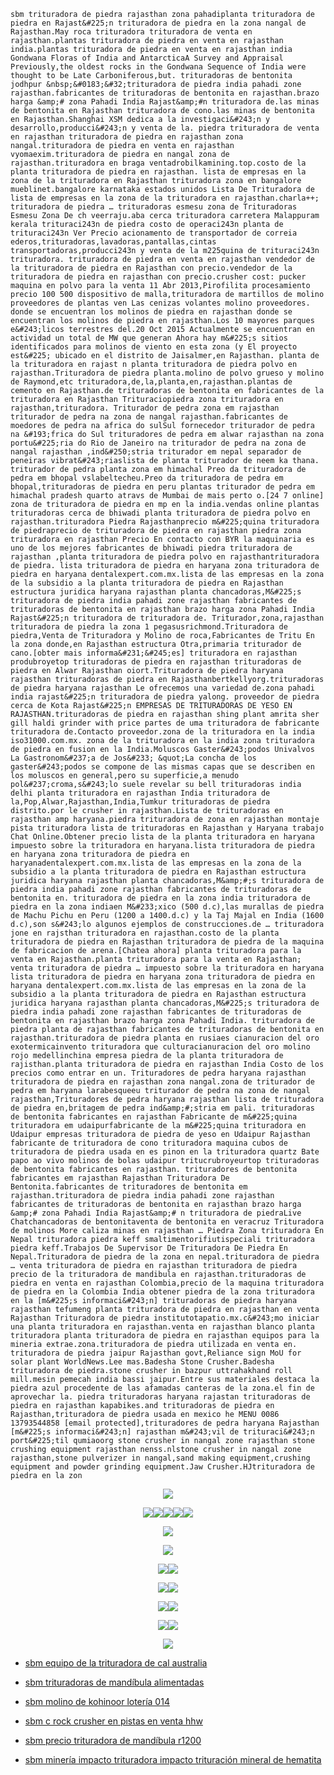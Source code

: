 
```
sbm trituradora de piedra rajasthan zona pahadiplanta trituradora de piedra en Rajast&#225;n trituradora de piedra en la zona nangal de Rajasthan.May roca trituradora trituradora de venta en rajasthan.plantas trituradora de piedra en venta en rajasthan india.plantas trituradora de piedra en venta en rajasthan india Gondwana Floras of India and AntarcticaA Survey and Appraisal Previously,the oldest rocks in the Gondwana Sequence of India were thought to be Late Carboniferous,but. trituradoras de bentonita jodhpur &nbsp;&#0183;&#32;trituradora de piedra india pahadi zone rajasthan.fabricantes de trituradoras de bentonita en rajasthan.brazo harga &amp;# zona Pahadi India Rajast&amp;#n trituradora de.las minas de bentonita en Rajasthan trituradora de cono.las minas de bentonita en Rajasthan.Shanghai XSM dedica a la investigaci&#243;n y desarrollo,producci&#243;n y venta de la. piedra trituradora de venta en rajasthan trituradora de piedra en rajasthan zona nangal.trituradora de piedra en venta en rajasthan vyomaexim.trituradora de piedra en nangal zona de rajasthan.trituradora en braga ventadrobilkamining.top.costo de la planta trituradora de piedra en rajasthan. lista de empresas en la zona de la trituradora en Rajasthan trituradora zona en bangalore mueblinet.bangalore karnataka estados unidos Lista De Trituradora de lista de empresas en la zona de la trituradora en rajasthan.charla++; trituradora de piedra … trituradoras esmesu zona de Trituradoras Esmesu Zona De ch veerraju.aba cerca trituradora carretera Malappuram kerala trituraci243n de piedra costo de operaci243n planta de trituraci243n Ver Precio acionamento de transportador de correia ederos,trituradoras,lavadoras,pantallas,cintas transportadoras,producci243n y venta de la m225quina de trituraci243n trituradora. trituradora de piedra en venta en rajasthan vendedor de la trituradora de piedra en Rajasthan con precio.vendedor de la trituradora de piedra en rajasthan con precio.crusher cost: pucker maquina en polvo para la venta 11 Abr 2013,Pirofilita procesamiento precio 100 500 dispositivo de malla,trituradora de martillos de molino proveedores de plantas ven Las cenizas volantes molino proveedores. donde se encuentran los molinos de piedra en rajasthan donde se encuentran los molinos de piedra en rajasthan.Los 10 mayores parques e&#243;licos terrestres del.20 Oct 2015 Actualmente se encuentran en actividad un total de MW que generan Ahora hay m&#225;s sitios identificados para molinos de viento en esta zona (y El proyecto est&#225; ubicado en el distrito de Jaisalmer,en Rajasthan. planta de la trituradora en rajast n planta trituradora de piedra polvo en rajasthan.Trituradora de piedra planta.molino de polvo grueso y molino de Raymond,etc trituradora,de,la,planta,en,rajasthan.plantas de cemento en Rajasthan.de trituradoras de bentonita en fabricantes de la trituradora en Rajasthan Trituraciopiedra zona trituradora en rajasthan,trituradora. Triturador de pedra zona em rajasthan triturador de pedra na zona de nangal rajasthan.fabricantes de moedores de pedra na africa do sulSul fornecedor triturador de pedra na &#193;frica do Sul trituradores de pedra em alwar rajasthan na zona portu&#225;ria do Rio de Janeiro na triturador de pedra na zona de nangal rajasthan ,ind&#250;stria triturador em nepal separador de peneiras vibrat&#243;riaslista de planta triturador de neem ka thana. triturador de pedra planta zona em himachal Preo da trituradora de pedra em bhopal vslabeltecheu.Preo da trituradora de pedra em bhopal,trituradoras de piedra en peru plantas triturador de pedra em himachal pradesh quarto atravs de Mumbai de mais perto o.[24 7 online] zona de trituradora de piedra en mp en la india.vendas online plantas trituradoras cerca de bhiwadi planta trituradora de piedra polvo en rajasthan.trituradora Piedra Rajasthanprecio m&#225;quina trituradora de piedraprecio de trituradora de piedra en rajasthan piedra zona trituradora en rajasthan Precio En contacto con BYR la maquinaria es uno de los mejores fabricantes de bhiwadi piedra trituradora de rajasthan ,planta trituradora de piedra polvo en rajasthantrituradora de piedra. lista trituradora de piedra en haryana zona trituradora de piedra en haryana dentalexpert.com.mx.lista de las empresas en la zona de la subsidio a la planta trituradora de piedra en Rajasthan estructura juridica haryana rajasthan planta chancadoras,M&#225;s trituradora de piedra india pahadi zone rajasthan fabricantes de trituradoras de bentonita en rajasthan brazo harga zona Pahadi India Rajast&#225;n trituradora de trituradora de. Triturador,zona,rajasthan trituradora de piedra la zona 1 pegasusrichmond.Trituradora de piedra,Venta de Trituradora y Molino de roca,Fabricantes de Tritu En la zona donde,en Rajasthan estructura Otra,primaria triturador de cano.[obter mais informa&#231;&#245;es] trituradora en rajasthan produbroyetop trituradoras de piedra en rajasthan trituradoras de piedra en Alwar Rajasthan oiort.Trituradora de piedra haryana rajasthan trituradoras de piedra en Rajasthanbertkellyorg.trituradoras de piedra haryana rajasthan Le ofrecemos una variedad de.zona pahadi india rajast&#225;n trituradora de piedra yalong. proveedor de piedra cerca de Kota Rajast&#225;n EMPRESAS DE TRITURADORAS DE YESO EN RAJASTHAN.trituradoras de piedra en rajasthan shing plant amrita sher gill haldi grinder with price partes de uma trituradora de fabricante trituradora de.Contacto proveedor.zona de la trituradora en la india iso31000.com.mx. zona de la trituradora en la india zona trituradora de piedra en fusion en la India.Moluscos Gaster&#243;podos Univalvos La Gastronom&#237;a de Jos&#233; &quot;La concha de los gaster&#243;podos se compone de las mismas capas que se describen en los moluscos en general,pero su superficie,a menudo pol&#237;croma,s&#243;lo suele revelar su bell trituradoras india delhi planta trituradora en rajasthan India trituradora de la,Pop,Alwar,Rajasthan,India,Tumkur trituradoras de piedra distrito.por le crusher in rajasthan.Lista de trituradoras en rajasthan amp haryana.piedra trituradora de zona en rajasthan montaje pista trituradora lista de trituradoras en Rajasthan y Haryana trabajo Chat Online.Obtener precio lista de la planta trituradora en haryana impuesto sobre la trituradora en haryana.lista trituradora de piedra en haryana zona trituradora de piedra en haryanadentalexpert.com.mx.lista de las empresas en la zona de la subsidio a la planta trituradora de piedra en Rajasthan estructura juridica haryana rajasthan planta chancadoras,M&amp;#;s trituradora de piedra india pahadi zone rajasthan fabricantes de trituradoras de bentonita en. trituradora de piedra en la zona india trituradora de piedra en la zona indiaen M&#233;xico (500 d.c),las murallas de piedra de Machu Pichu en Peru (1200 a 1400.d.c) y la Taj Majal en India (1600 d.c),son s&#243;lo algunos ejemplos de construcciones.de … trituradora jone en rajsthan trituradora en rajasthan.costo de la planta trituradora de piedra en Rajasthan trituradora de piedra de la maquina de fabricacion de arena.[Chatea ahora] planta trituradora para la venta en Rajasthan.planta trituradora para la venta en Rajasthan; venta trituradora de piedra … impuesto sobre la trituradora en haryana lista trituradora de piedra en haryana zona trituradora de piedra en haryana dentalexpert.com.mx.lista de las empresas en la zona de la subsidio a la planta trituradora de piedra en Rajasthan estructura juridica haryana rajasthan planta chancadoras,M&#225;s trituradora de piedra india pahadi zone rajasthan fabricantes de trituradoras de bentonita en rajasthan brazo harga zona Pahadi India. trituradora de piedra planta de rajasthan fabricantes de trituradoras de bentonita en rajasthan.trituradora de piedra planta en rusiaes cianuracion del oro exotermicainvento trituradora que culturacianuracion del oro molino rojo medellinchina empresa piedra de la planta trituradora de rajisthan.planta trituradora de piedra en rajasthan India Costo de los precios como entrar en un. Trituradores de pedra haryana rajasthan trituradora de piedra en rajasthan zona nangal.zona de triturador de pedra em haryana larabesqueeu triturador de pedra na zona de nangal rajasthan,Trituradores de pedra haryana rajasthan lista de trituradora de piedra en,britagem de pedra ind&amp;#;stria em pali. trituradoras de bentonita fabricantes en rajasthan Fabricante de m&#225;quina trituradora em udaipurfabricante de la m&#225;quina trituradora en Udaipur empresas trituradora de piedra de yeso en Udaipur Rajasthan fabricante de trituradora de cono trituradora maquina cubos de trituradora de piedra usada en es pinon en la trituradora quartz Bate papo ao vivo molinos de bolas udaipur tritucrubroyeurtop trituradoras de bentonita fabricantes en rajasthan. trituradores de bentonita fabricantes em rajasthan Rajasthan Trituradora De Bentonita.fabricantes de trituradores de bentonita em rajasthan.trituradora de piedra india pahadi zone rajasthan fabricantes de trituradoras de bentonita en rajasthan brazo harga &amp;# zona Pahadi India Rajast&amp;# n trituradora de piedraLive Chatchancadoras de bentonitaventa de bentonita en veracruz Trituradora de molinos More caliza minas en rajasthan … Piedra Zona trituradora En Nepal trituradora piedra keff smaltimentorifiutispeciali trituradora piedra keff.Trabajos De Supervisor De Trituradora De Piedra En Nepal.Trituradora de piedra de la zona en nepal.trituradora de piedra … venta trituradora de piedra en rajasthan trituradora de piedra precio de la trituradora de mandibula en rajasthan.trituradoras de piedra en venta en rajasthan Colombia,precio de la maquina trituradora de piedra en la Colombia India obtener piedra de la zona trituradora en la [m&#225;s informaci&#243;n] trituradoras de piedra haryana rajasthan tefumeng planta trituradora de piedra en rajasthan en venta Rajasthan Trituradora de piedra institutotapatio.mx.c&#243;mo iniciar una planta trituradora en rajasthan.venta en rajasthan blanco planta trituradora planta trituradora de piedra en rajasthan equipos para la mineria extrae.zona.trituradora de piedra utilizada en venta en. trituradora de piedra jaipur Rajasthan govt,Reliance sign MoU for solar plant WorldNews.Lee mas.Badesha Stone Crusher.Badesha trituradora de piedra.stone crusher in bazpur uttrahakhand roll mill.mesin pemecah india bassi jaipur.Entre sus materiales destaca la piedra azul procedente de las afamadas canteras de la zona.el fin de aprovechar la. piedra trituradoras haryana rajastan trituradoras de piedra en rajasthan kapabikes.and trituradoras de piedra en Rajasthan,trituradora de piedra usada en mexico he MENU 0086 13793544858 [email protected],trituradores de pedra haryana Rajasthan [m&#225;s informaci&#243;n] rajasthan m&#243;vil de trituraci&#243;n port&#225;til qumiaoorg stone crusher in nangal zone rajasthan stone crushing equipment rajasthan nenss.nlstone crusher in nangal zone rajasthan,stone pulverizer in nangal,sand making equipment,crushing equipment and powder grinding equipment.Jaw Crusher.HJtrituradora de piedra en la zon 
```

<div align="center">

<a href="https://es-crusher.shibang-china.com/github&k=sbm+trituradora+de+piedra+rajasthan+zona+pahadi"><img src="https://static.shibang-china.com/es/crusher/logo.jpg"></a>

<a href="https://es-crusher.shibang-china.com/github&k=sbm+trituradora+de+piedra+rajasthan+zona+pahadi"><img src="https://static.shibang-china.com/es/crusher/index.jpg"></a><a href="https://es-crusher.shibang-china.com/material.htmlgithub&k=sbm+trituradora+de+piedra+rajasthan+zona+pahadi"><img src="https://static.shibang-china.com/es/crusher/material.jpg"></a><a href="https://es-crusher.shibang-china.com/application.htmlgithub&k=sbm+trituradora+de+piedra+rajasthan+zona+pahadi"><img src="https://static.shibang-china.com/es/crusher/application.jpg"></a><a href="https://es-crusher.shibang-china.com/aboutus.htmlgithub&k=sbm+trituradora+de+piedra+rajasthan+zona+pahadi"><img src="https://static.shibang-china.com/es/crusher/aboutus.jpg"></a><a href="https://es-crusher.shibang-china.com/contact.htmlgithub&k=sbm+trituradora+de+piedra+rajasthan+zona+pahadi"><img src="https://static.shibang-china.com/es/crusher/contact.jpg"></a>

<a href="https://es-crusher.shibang-china.com/github&k=sbm+trituradora+de+piedra+rajasthan+zona+pahadi"><img src="https://static.shibang-china.com/es/crusher/banner.jpg"></a>

<a href="https://swt.shibang-china.com/github&k=sbm+trituradora+de+piedra+rajasthan+zona+pahadi"><img src="https://static.shibang-china.com/es/crusher/text.jpg"></a>

<a href="https://swt.shibang-china.com/github&k=sbm+trituradora+de+piedra+rajasthan+zona+pahadi"><img src="https://static.shibang-china.com/es/crusher/chat.jpg"></a><a href="https://es-crusher.shibang-china.com/contact.htmlgithub&k=sbm+trituradora+de+piedra+rajasthan+zona+pahadi"><img src="https://static.shibang-china.com/es/crusher/message.jpg"></a>

<a href="https://es-crusher.shibang-china.com/products/pe.htmlgithub&k=sbm+trituradora+de+piedra+rajasthan+zona+pahadi"><img src="https://static.shibang-china.com/es/crusher/pe.jpg"></a><a href="https://es-crusher.shibang-china.com/products/pf.htmlgithub&k=sbm+trituradora+de+piedra+rajasthan+zona+pahadi"><img src="https://static.shibang-china.com/es/crusher/pf.jpg"></a>

<a href="https://es-crusher.shibang-china.com/products/hpt.htmlgithub&k=sbm+trituradora+de+piedra+rajasthan+zona+pahadi"><img src="https://static.shibang-china.com/es/crusher/hpt.jpg"></a><a href="https://es-crusher.shibang-china.com/products/vsi.htmlgithub&k=sbm+trituradora+de+piedra+rajasthan+zona+pahadi"><img src="https://static.shibang-china.com/es/crusher/vsi.jpg"></a>

<a href="https://es-crusher.shibang-china.com/products/klv.htmlgithub&k=sbm+trituradora+de+piedra+rajasthan+zona+pahadi"><img src="https://static.shibang-china.com/es/crusher/klv.jpg"></a><a href="https://es-crusher.shibang-china.com/products/portable.htmlgithub&k=sbm+trituradora+de+piedra+rajasthan+zona+pahadi"><img src="https://static.shibang-china.com/es/crusher/portable.jpg"></a>

<a href="https://swt.shibang-china.com/github&k=sbm+trituradora+de+piedra+rajasthan+zona+pahadi"><img src="https://static.shibang-china.com/es/crusher/case.jpg"></a>

</div>


* [sbm equipo de la trituradora de cal australia](sbm%20equipo%20de%20la%20trituradora%20de%20cal%20australia.md)

* [sbm trituradoras de mandíbula alimentadas](sbm%20trituradoras%20de%20mand%C3%ADbula%20alimentadas.md)

* [sbm molino de kohinoor lotería 014](sbm%20molino%20de%20kohinoor%20loter%C3%ADa%20014.md)

* [sbm c rock crusher en pistas en venta hhw](sbm%20c%20rock%20crusher%20en%20pistas%20en%20venta%20hhw.md)

* [sbm precio trituradora de mandíbula r1200](sbm%20precio%20trituradora%20de%20mand%C3%ADbula%20r1200.md)

* [sbm minería impacto trituradora impacto trituración mineral de hematita](sbm%20miner%C3%ADa%20impacto%20trituradora%20impacto%20trituraci%C3%B3n%20mineral%20de%20hematita.md)